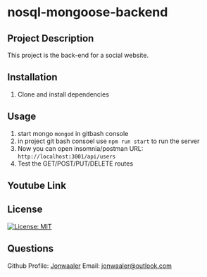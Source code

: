 # nosql-mongoose-backend

## Project Description

This project is the back-end for a social website.

## Installation

1. Clone and install dependencies

## Usage

1. start mongo `mongod` in gitbash console
2. in project git bash consoel use `npm run start` to run the server
3. Now you can open insomnia/postman URL: `http://localhost:3001/api/users`
4. Test the GET/POST/PUT/DELETE routes

## Youtube Link

## License

[![License: MIT](https://img.shields.io/badge/License-MIT-yellow.svg)](https://opensource.org/licenses/MIT)

## Questions

Github Profile: [Jonwaaler](https://github.com/jonwaaler)
Email: jonwaaler@outlook.com
